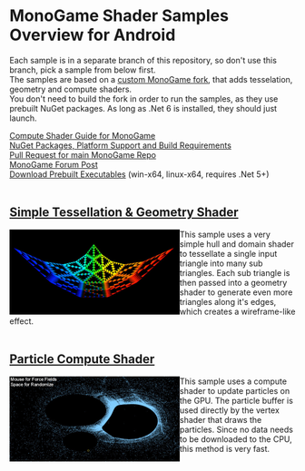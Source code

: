 # MonoGame Shader Samples Overview for Android

Each sample is in a separate branch of this repository, so don't use this branch, pick a sample from below first.<br>
The samples are based on a [custom MonoGame fork](https://github.com/cpt-max/MonoGame), that adds tesselation, geometry and compute shaders.<br>
You don't need to build the fork in order to run the samples, as they use prebuilt NuGet packages. As long as .Net 6 is installed, they should just launch.<br>

[Compute Shader Guide for MonoGame](https://github.com/cpt-max/Docs/blob/master/MonoGame%20Compute%20Shader%20Guide.md)<br>
[NuGet Packages, Platform Support and Build Requirements](https://github.com/cpt-max/Docs/blob/master/Build%20Requirements.md)<br>
[Pull Request for main MonoGame Repo](https://github.com/MonoGame/MonoGame/pull/7533)<br>
[MonoGame Forum Post](https://community.monogame.net/t/compute-tessellation-geometry-shader/16676)<br>
[Download Prebuilt Executables](https://www.dropbox.com/s/v4gg77pzbniykha/Monogame.Shader.Samples.zip?dl=1) (win-x64, linux-x64, requires .Net 5+)
<br><br>

## [Simple Tessellation & Geometry Shader](https://github.com/cpt-max/MonoGame-Shader-Samples-Mobile/tree/tesselation_geometry)
[<img align="left" width="300" src="https://github.com/cpt-max/MonoGame-Shader-Samples/blob/overview/Screenshots/TesselationGeometry.jpg">](https://github.com/cpt-max/MonoGame-Shader-Samples-Mobile/tree/tesselation_geometry)
This sample uses a very simple hull and domain shader to tessellate a single input triangle into many sub triangles. Each sub triangle is then passed into a geometry shader to generate even more triangles along it's edges, which creates a wireframe-like effect.
<br clear="left"/><br>

## [Particle Compute Shader](https://github.com/cpt-max/MonoGame-Shader-Samples-Mobile/tree/compute_gpu_particles)
[<img align="left" width="300" src="https://github.com/cpt-max/MonoGame-Shader-Samples/blob/overview/Screenshots/ComputeParticles.jpg">](https://github.com/cpt-max/MonoGame-Shader-Samples-Mobile/tree/compute_gpu_particles)
This sample uses a compute shader to update particles on the GPU. The particle buffer is used directly by the vertex shader that draws the particles. Since no data needs to be downloaded to the CPU, this method is very fast.
<br clear="left"/><br>










